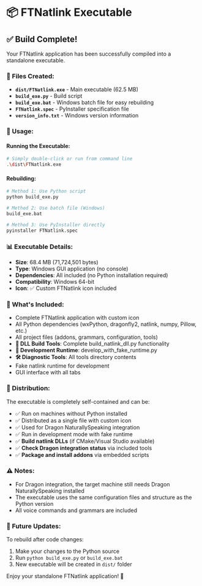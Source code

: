 # 📦 FTNatlink Executable

## ✅ Build Complete!

Your FTNatlink application has been successfully compiled into a standalone executable.

### 📁 Files Created:
- **`dist/FTNatlink.exe`** - Main executable (62.5 MB)
- **`build_exe.py`** - Build script
- **`build_exe.bat`** - Windows batch file for easy rebuilding
- **`FTNatlink.spec`** - PyInstaller specification file
- **`version_info.txt`** - Windows version information

### 🎯 Usage:

#### Running the Executable:
```bash
# Simply double-click or run from command line
.\dist\FTNatlink.exe
```

#### Rebuilding:
```bash
# Method 1: Use Python script
python build_exe.py

# Method 2: Use batch file (Windows)
build_exe.bat

# Method 3: Use PyInstaller directly
pyinstaller FTNatlink.spec
```

### 📊 Executable Details:
- **Size**: 68.4 MB (71,724,501 bytes)
- **Type**: Windows GUI application (no console)
- **Dependencies**: All included (no Python installation required)
- **Compatibility**: Windows 64-bit
- **Icon**: ✅ Custom FTNatlink icon included

### 🔧 What's Included:
- Complete FTNatlink application with custom icon
- All Python dependencies (wxPython, dragonfly2, natlink, numpy, Pillow, etc.)
- All project files (addons, grammars, configuration, tools)
- **🔨 DLL Build Tools**: Complete build_natlink_dll.py functionality
- **🧪 Development Runtime**: develop_with_fake_runtime.py
- **🛠️ Diagnostic Tools**: All tools directory contents
- Fake natlink runtime for development
- GUI interface with all tabs

### 🚀 Distribution:
The executable is completely self-contained and can be:
- ✅ Run on machines without Python installed
- ✅ Distributed as a single file with custom icon
- ✅ Used for Dragon NaturallySpeaking integration
- ✅ Run in development mode with fake runtime
- ✅ **Build natlink DLLs** (if CMake/Visual Studio available)
- ✅ **Check Dragon integration status** via included tools
- ✅ **Package and install addons** via embedded scripts

### ⚠️ Notes:
- For Dragon integration, the target machine still needs Dragon NaturallySpeaking installed
- The executable uses the same configuration files and structure as the Python version
- All voice commands and grammars are included

### 🔄 Future Updates:
To rebuild after code changes:
1. Make your changes to the Python source
2. Run `python build_exe.py` or `build_exe.bat`
3. New executable will be created in `dist/` folder

Enjoy your standalone FTNatlink application! 🎉